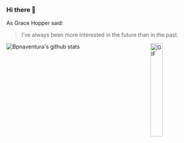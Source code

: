 ### Hi there 👋

<!--
**bonasunu/bonasunu** is a ✨ _special_ ✨ repository because its `README.md` (this file) appears on your GitHub profile.

Here are some ideas to get you started:

- 🔭 I’m currently working on ...
- 🌱 I’m currently learning ...
- 👯 I’m looking to collaborate on ...
- 🤔 I’m looking for help with ...
- 💬 Ask me about ...
- 📫 How to reach me: ...
- 😄 Pronouns: ...
- ⚡ Fun fact: ...
-->
As Grace Hopper said:
> I’ve always been more interested 
> in the future than in the past.
<img width = "25%" align="right" alt="GIF" height="auto" src="https://media.giphy.com/media/l0NwNrl4BtDD7JCx2/giphy.gif" />

![Bpnaventura's github stats](https://github-readme-stats.vercel.app/api?username=bonasunu&show_icons=true&theme=tokyonight)
